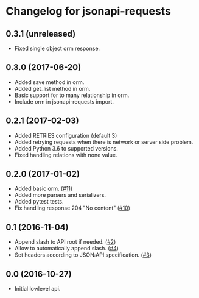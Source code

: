 Changelog for jsonapi-requests
=================

0.3.1 (unreleased)
------------------

- Fixed single object orm response.


0.3.0 (2017-06-20)
------------------

- Added save method in orm.
- Added get_list method in orm.
- Basic support for to many relationship in orm.
- Include orm in jsonapi-requests import.


0.2.1 (2017-02-03)
------------------

- Added RETRIES configuration (default 3)
- Added retrying requests when there is network or server side problem.
- Added Python 3.6 to supported versions.
- Fixed handling relations with none value.


0.2.0 (2017-01-02)
------------------

- Added basic orm. ([#11](https://github.com/socialwifi/jsonapi-requests/pull/11))
- Added more parsers and serializers.
- Added pytest tests.
- Fix handling response 204 "No content" ([#10](https://github.com/socialwifi/jsonapi-requests/pull/10))


0.1 (2016-11-04)
----------------

- Append slash to API root if needed. ([#2](https://github.com/socialwifi/jsonapi-requests/pull/2))
- Allow to automatically append slash. ([#4](https://github.com/socialwifi/jsonapi-requests/pull/4))
- Set headers according to JSON:API specification. ([#3](https://github.com/socialwifi/jsonapi-requests/pull/3))


0.0 (2016-10-27)
----------------

- Initial lowlevel api.
